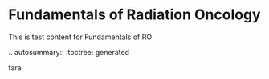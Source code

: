 Fundamentals of Radiation Oncology
===

This is test content for Fundamentals of RO

.. autosummary::
   :toctree: generated

   tara
